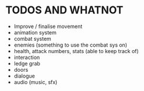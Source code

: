 # TODOS AND WHATNOT

- Improve / finalise movement
- animation system
- combat system
- enemies (something to use the combat sys on)
- health, attack numbers, stats (able to keep track of)
- interaction
- ledge grab
- doors
- dialogue
- audio (music, sfx)
